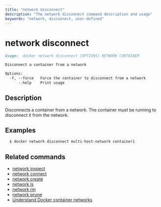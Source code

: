 ```yaml
---
title: "network disconnect"
description: "The network disconnect command description and usage"
keywords: "network, disconnect, user-defined"
---
```


# network disconnect

```markdown
Usage:  docker network disconnect [OPTIONS] NETWORK CONTAINER

Disconnect a container from a network

Options:
  -f, --force   Force the container to disconnect from a network
      --help    Print usage
```

## Description

Disconnects a container from a network. The container must be running to
disconnect it from the network.

## Examples

```bash
  $ docker network disconnect multi-host-network container1
```


## Related commands

* [network inspect](network_inspect.md)
* [network connect](network_connect.md)
* [network create](network_create.md)
* [network ls](network_ls.md)
* [network rm](network_rm.md)
* [network prune](network_prune.md)
* [Understand Docker container networks](https://docs.docker.com/engine/userguide/networking/)
